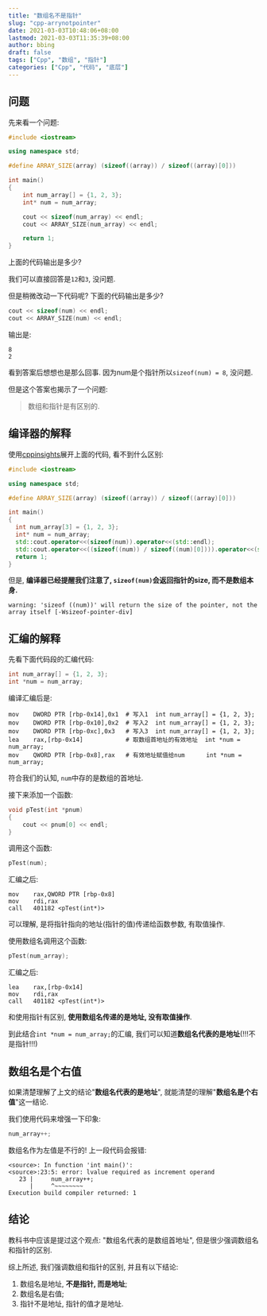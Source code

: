 ```yaml
---
title: "数组名不是指针"
slug: "cpp-arrynotpointer"
date: 2021-03-03T10:48:06+08:00
lastmod: 2021-03-03T11:35:39+08:00
author: bbing
draft: false
tags: ["Cpp", "数组", "指针"]
categories: ["Cpp", "代码", "底层"]
---
```


## 问题

先来看一个问题:

```C++
#include <iostream>

using namespace std;

#define ARRAY_SIZE(array) (sizeof((array)) / sizeof((array)[0]))

int main()
{
    int num_array[] = {1, 2, 3};
    int* num = num_array;

    cout << sizeof(num_array) << endl;
    cout << ARRAY_SIZE(num_array) << endl;

    return 1;
}
```

上面的代码输出是多少?

<!--more-->

我们可以直接回答是```12```和```3```, 没问题.

但是稍微改动一下代码呢? 下面的代码输出是多少?

```C++
cout << sizeof(num) << endl;
cout << ARRAY_SIZE(num) << endl;
```

输出是:

```
8
2
```

看到答案后想想也是那么回事. 因为num是个指针所以```sizeof(num) = 8```, 没问题.

但是这个答案也揭示了一个问题:

> 数组和指针是有区别的.

## 编译器的解释

使用[cppinsights](https://cppinsights.io/)展开上面的代码, 看不到什么区别:
```C++
#include <iostream>

using namespace std;

#define ARRAY_SIZE(array) (sizeof((array)) / sizeof((array)[0]))

int main()
{
  int num_array[3] = {1, 2, 3};
  int* num = num_array;
  std::cout.operator<<(sizeof(num)).operator<<(std::endl);
  std::cout.operator<<((sizeof((num)) / sizeof((num)[0]))).operator<<(std::endl);
  return 1;
}
```

但是, **编译器已经提醒我们注意了, ```sizeof(num)```会返回指针的size, 而不是数组本身.**
```
warning: 'sizeof ((num))' will return the size of the pointer, not the array itself [-Wsizeof-pointer-div]
```

## 汇编的解释

先看下面代码段的汇编代码:
```C++
int num_array[] = {1, 2, 3};
int *num = num_array;
```
编译汇编后是:
```ASM
mov    DWORD PTR [rbp-0x14],0x1  # 写入1  int num_array[] = {1, 2, 3};
mov    DWORD PTR [rbp-0x10],0x2  # 写入2  int num_array[] = {1, 2, 3};
mov    DWORD PTR [rbp-0xc],0x3   # 写入3  int num_array[] = {1, 2, 3};
lea    rax,[rbp-0x14]            # 取数组首地址的有效地址  int *num = num_array;
mov    QWORD PTR [rbp-0x8],rax   # 有效地址赋值给num      int *num = num_array;
```
符合我们的认知, ```num```中存的是数组的首地址.

接下来添加一个函数:
```C++
void pTest(int *pnum)
{
    cout << pnum[0] << endl;
}
```

调用这个函数:
```C++
pTest(num);
```
汇编之后:
```ASM
mov    rax,QWORD PTR [rbp-0x8]
mov    rdi,rax
call   401182 <pTest(int*)>
```
可以理解, 是将指针指向的地址(指针的值)传递给函数参数, 有取值操作.

使用数组名调用这个函数:
```C++
pTest(num_array);
```
汇编之后:
```ASM
lea    rax,[rbp-0x14]
mov    rdi,rax
call   401182 <pTest(int*)>
```
和使用指针有区别, **使用数组名传递的是地址, 没有取值操作**.

到此结合```int *num = num_array;```的汇编, 我们可以知道**数组名代表的是地址**(!!!不是指针!!!)

## 数组名是个右值

如果清楚理解了上文的结论"**数组名代表的是地址**", 就能清楚的理解"**数组名是个右值**"这一结论.

我们使用代码来增强一下印象:
```C++
num_array++;
```
数组名作为左值是不行的! 上一段代码会报错:
```
<source>: In function 'int main()':
<source>:23:5: error: lvalue required as increment operand
   23 |     num_array++;
      |     ^~~~~~~~~
Execution build compiler returned: 1
```

## 结论

教科书中应该是提过这个观点: "数组名代表的是数组首地址", 但是很少强调数组名和指针的区别.

综上所述, 我们强调数组和指针的区别, 并且有以下结论:

1. 数组名是地址, **不是指针, 而是地址**;
2. 数组名是右值;
3. 指针不是地址, 指针的值才是地址.